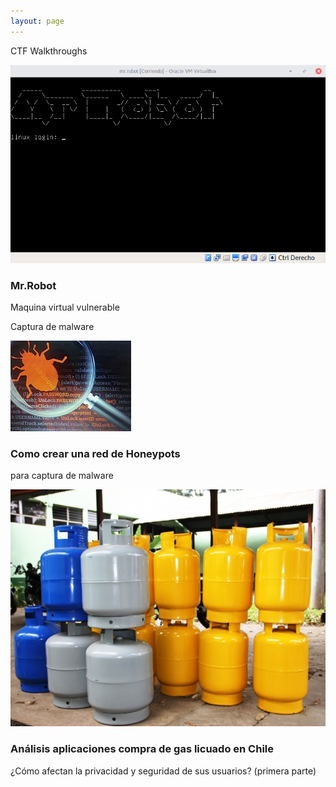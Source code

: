 ```yaml
---
layout: page
---
```


<!-- Section -->

<section>

  <div class="posts ">
  <article>
  <p> CTF Walkthroughs </p>
  <a href="{{ 'mr-robot.html' | absolute_url }}" class="image">
  <img src="assets/img/mrRobot0.png" alt="captura máquina Mr.Robot">
  </a>
  <h3>Mr.Robot</h3>
  <p>Maquina virtual vulnerable </p>
</article>
<article>
  <p> Captura de malware </p>
  <a href="{{ 'captura-malware.html' | absolute_url }}" class="image">
  <img src="assets/img/malware.jpg" alt="captura malware">
  </a>
  <h3>Como crear una red de Honeypots</h3>
  <p>para captura de malware </p>
</article>
<article>
  <a href="{{ 'AppsGas.html' | absolute_url }}" class="image">
     <img src="assets/img/AppsGas.jpg" alt="Apps gas licuado Chile" />
  </a>
  <h3>Análisis aplicaciones compra de gas licuado en Chile</h3>
  <p>¿Cómo afectan la privacidad y seguridad de sus usuarios? (primera parte)</p>
</article>

</div>
</section>
